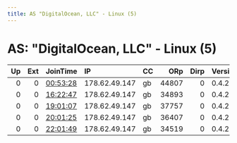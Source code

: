 ```yaml
---
title: AS "DigitalOcean, LLC" - Linux (5)
---
```


# AS: "DigitalOcean, LLC" - Linux (5)

|   Up |   Ext | JoinTime                                                                                            | IP            | CC   |   ORp |   Dirp | Version   | Contact   | Nickname   |   eFamMembers |
|-----:|------:|:----------------------------------------------------------------------------------------------------|:--------------|:-----|------:|-------:|:----------|:----------|:-----------|--------------:|
|    0 |     0 | [00:53:28](https://metrics.torproject.org/rs.html#details/84A7579E386408063EABC2DBDAE1278E0DD5F6A3) | 178.62.49.147 | gb   | 44807 |      0 | 0.4.2.6   | None      | Unnamed    |             1 |
|    0 |     0 | [16:22:47](https://metrics.torproject.org/rs.html#details/B6CDCBEEC827CC13D37C0EB70409B25C072305EA) | 178.62.49.147 | gb   | 34893 |      0 | 0.4.2.6   | None      | Unnamed    |             1 |
|    0 |     0 | [19:01:07](https://metrics.torproject.org/rs.html#details/9C358782A1993A8D636F2B5F64A93F270F9F8273) | 178.62.49.147 | gb   | 37757 |      0 | 0.4.2.6   | None      | Unnamed    |             1 |
|    0 |     0 | [20:01:25](https://metrics.torproject.org/rs.html#details/6E59C7343DD7B71F4B5582C831A32E8E4C075FA7) | 178.62.49.147 | gb   | 36407 |      0 | 0.4.2.6   | None      | Unnamed    |             1 |
|    0 |     0 | [22:01:49](https://metrics.torproject.org/rs.html#details/BE2341D50FBDCDDAEC888091CCD5F44C018FC28B) | 178.62.49.147 | gb   | 34519 |      0 | 0.4.2.6   | None      | Unnamed    |             1 |
